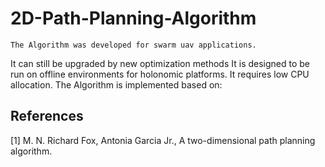 # 2D-Path-Planning-Algorithm
 	The Algorithm was developed for swarm uav applications.
  It can still be upgraded by new optimization methods
 	It is designed to be run on offline environments for holonomic platforms.
 	It requires low CPU allocation.
 	The Algorithm is implemented based on:
  ## References
<a id="1">[1]</a> 
  M. N. Richard Fox, Antonia Garcia Jr., 
  A two-dimensional path planning algorithm.
